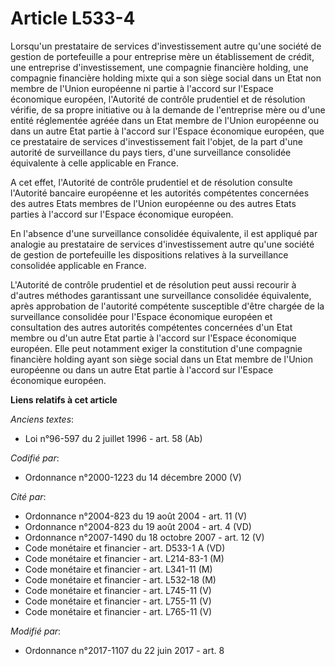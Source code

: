 # Article L533-4

Lorsqu'un prestataire de services d'investissement autre qu'une société de gestion de portefeuille a pour entreprise mère un
établissement de crédit, une entreprise d'investissement, une compagnie financière holding, une compagnie financière holding
mixte qui a son siège social dans un Etat non membre de l'Union européenne ni partie à l'accord sur l'Espace économique
européen, l'Autorité de contrôle prudentiel et de résolution vérifie, de sa propre initiative ou à la demande de l'entreprise
mère ou d'une entité réglementée agréée dans un Etat membre de l'Union européenne ou dans un autre Etat partie à l'accord sur
l'Espace économique européen, que ce prestataire de services d'investissement fait l'objet, de la part d'une autorité de
surveillance du pays tiers, d'une surveillance consolidée équivalente à celle applicable en France.

A cet effet, l'Autorité de contrôle prudentiel et de résolution consulte l'Autorité bancaire européenne et les autorités
compétentes concernées des autres Etats membres de l'Union européenne ou des autres Etats parties à l'accord sur l'Espace
économique européen.

En l'absence d'une surveillance consolidée équivalente, il est appliqué par analogie au prestataire de services
d'investissement autre qu'une société de gestion de portefeuille les dispositions relatives à la surveillance consolidée
applicable en France.

L'Autorité de contrôle prudentiel et de résolution peut aussi recourir à d'autres méthodes garantissant une surveillance
consolidée équivalente, après approbation de l'autorité compétente susceptible d'être chargée de la surveillance consolidée
pour l'Espace économique européen et consultation des autres autorités compétentes concernées d'un Etat membre ou d'un autre
Etat partie à l'accord sur l'Espace économique européen. Elle peut notamment exiger la constitution d'une compagnie
financière holding ayant son siège social dans un Etat membre de l'Union européenne ou dans un autre Etat partie à l'accord
sur l'Espace économique européen.

**Liens relatifs à cet article**

_Anciens textes_:

  - Loi n°96-597 du 2 juillet 1996 - art. 58 (Ab)

_Codifié par_:

  - Ordonnance n°2000-1223 du 14 décembre 2000 (V)

_Cité par_:

  - Ordonnance n°2004-823 du 19 août 2004 - art. 11 (V)
  - Ordonnance n°2004-823 du 19 août 2004 - art. 4 (VD)
  - Ordonnance n°2007-1490 du 18 octobre 2007 - art. 12 (V)
  - Code monétaire et financier - art. D533-1 A (VD)
  - Code monétaire et financier - art. L214-83-1 (M)
  - Code monétaire et financier - art. L341-11 (M)
  - Code monétaire et financier - art. L532-18 (M)
  - Code monétaire et financier - art. L745-11 (V)
  - Code monétaire et financier - art. L755-11 (V)
  - Code monétaire et financier - art. L765-11 (V)

_Modifié par_:

  - Ordonnance n°2017-1107 du 22 juin 2017 - art. 8
